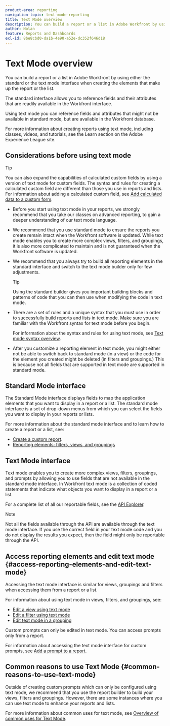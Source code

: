```yaml
---
product-area: reporting
navigation-topic: text-mode-reporting
title: Text Mode overview
description: You can build a report or a list in Adobe Workfront by using either the standard or the text mode interface when creating the elements that make up the report or the list. 
author: Nolan
feature: Reports and Dashboards
exl-id: 8be8cbd0-da1b-4e90-a52e-dc352f646d18
---
```

# Text Mode overview

<!--Audited: 12/2023-->

<!--
<p data-mc-conditions="QuicksilverOrClassic.Draft mode">(NOTE: Linked to the UI (for the areas mentioned in the comments below and the new NWE filters as well))</p>
-->

<!--
<p data-mc-conditions="QuicksilverOrClassic.Draft mode">(NOTE: Alina: ***Linked to other articles. Do not move, rename or change url.Linked to the product, in the report builder, when using a field that is not recognized in standard mode.)</p>
-->

<!--
<p data-mc-conditions="QuicksilverOrClassic.Draft mode">(NOTE: This will be linked to the Ninja feature about adding a filter to the User typeahead field (which originally is open only for text mode filters). Update the Context Sensitive sheet at release time) </p>
-->

You can build a report or a list in Adobe Workfront by using either the standard or the text mode interface when creating the elements that make up the report or the list. 

The standard interface allows you to reference fields and their attributes that are readily available in the Workfront interface. 

Using text mode you can reference fields and attributes that might not be available in standard mode, but are available in the Workfront database.

For more information about creating reports using text mode, including classes, videos, and tutorials, see the Learn section on the Adobe Experience League site. 

## Considerations before using text mode

>[!TIP]
>
>You can also expand the capabilities of calculated custom fields by using a version of text mode for custom fields. The syntax and rules for creating a calculated custom field are different than those you use in reports and lists. For information about adding a calculated custom field, see [Add calculated data to a custom form](../../../administration-and-setup/customize-workfront/create-manage-custom-forms/add-calculated-data-to-custom-form.md).

* Before you start using text mode in your reports, we strongly recommend that you take our classes on advanced reporting, to gain a deeper understanding of our text mode language. <!--outdated: For training materials on reporting see [Workfront Reports and Dashboards Learning Paths](https://one.workfront.com/s/learningpath2/workfront-reporting-20Y0z000000blhLEAQ).-->
* We recommend that you use standard mode to ensure the reports you create remain intact when the Workfront software is updated. While text mode enables you to create more complex views, filters, and groupings, it is also more complicated to maintain and is not guaranteed when the Workfront software is updated.
* We recommend that you always try to build all reporting elements in the standard interface and switch to the text mode builder only for few adjustments.

  >[!TIP]
  >
  >Using the standard builder gives you important building blocks and patterns of code that you can then use when modifying the code in text mode.

* There are a set of rules and a unique syntax that you must use in order to successfully build reports and lists in text mode. Make sure you are familiar with the Workfront syntax for text mode before you begin.

  For information about the syntax and rules for using text mode, see [Text mode syntax overview](../../../reports-and-dashboards/reports/text-mode/text-mode-syntax-overview.md).

* After you customize a reporting element in text mode, you might either not be able to switch back to standard mode (in a view) or the code for the element you created might be deleted (in filters and groupings.) This is because not all fields that are supported in text mode are supported in standard mode.

## Standard Mode interface

The Standard Mode interface displays fields to map the application elements that you want to display in a report or a list. The standard mode interface is a set of drop-down menus from which you can select the fields you want to display in your reports or lists.

For more information about the standard mode interface and to learn how to create a report or a list, see:

* [Create a custom report](../../../reports-and-dashboards/reports/creating-and-managing-reports/create-custom-report.md). 
* [Reporting elements: filters, views, and groupings](../../../reports-and-dashboards/reports/reporting-elements/reporting-elements-filters-views-groupings.md)

## Text Mode interface

<!--
<p data-mc-conditions="QuicksilverOrClassic.Draft mode">(NOTE: add a section or note with a link to an another article about the syntax of text mode >> link to the Calc custom fields vc calc. columns)</p>
-->

Text mode enables you to create more complex views, filters, groupings, and prompts by allowing you to use fields that are not available in the standard mode interface. In&nbsp;Workfront text mode is a collection of coded statements that indicate what objects you want to display in a report or a list.

For a complete list of all our reportable fields, see the [API Explorer](../../../wf-api/general/api-explorer.md).

>[!NOTE]
>
>Not all the fields available through the API are available through the text mode interface. If you use the correct field in your text mode code and you do not display the results you expect, then the field might only be reportable through the API.

## Access reporting elements and edit text mode {#access-reporting-elements-and-edit-text-mode}

Accessing the text mode interface is similar for views, groupings and filters when accessing them from a report or a list.

For information about using text mode in views, filters, and groupings, see:

<!--
<p data-mc-conditions="QuicksilverOrClassic.Draft mode">(NOTE: see what articles these sections are linked to and edit those articles to link to the individual ones)</p>
-->

* [Edit a view using text mode](../../../reports-and-dashboards/reports/text-mode/edit-text-mode-in-view.md) 
* [Edit a filter using text mode](../../../reports-and-dashboards/reports/text-mode/edit-text-mode-in-filter.md) 
* [Edit text mode in a grouping](../../../reports-and-dashboards/reports/text-mode/edit-text-mode-in-grouping.md)

Custom prompts can only be edited in text mode. You can access prompts only from a report.

For information about accessing the text mode interface for custom prompts, see [Add a prompt to a report](../../../reports-and-dashboards/reports/creating-and-managing-reports/add-prompt-report.md).

## Common reasons to use Text Mode {#common-reasons-to-use-text-mode}

Outside of creating custom prompts which can only be configured using text mode, we recommend that you use the report builder to build your views, filters and groupings. However, there are some instances where you can use text mode to enhance your reports and lists.

For more information about common uses for text mode, see [Overview of common uses for Text Mode](../../../reports-and-dashboards/reports/text-mode/understand-common-uses-text-mode.md).


  <!--
  <p data-mc-conditions="QuicksilverOrClassic.Draft mode">Editing the text mode code inside views, filters, and groupings has some differences outlined below.</p>
  -->

  <!--
  <p data-mc-conditions="QuicksilverOrClassic.Draft mode">(NOTE: everything below, and the four subsections >>> drafted and created individual articles.)</p>
  -->

  <!--
  <li data-mc-conditions="QuicksilverOrClassic.Draft mode"><a href="#edit-text-mode-in-a-view" class="MCXref xref">Edit text mode in a view</a> </li>
  -->

  <!--
  <li data-mc-conditions="QuicksilverOrClassic.Draft mode"><a href="#edit-text-mode-in-a-filter" class="MCXref xref">Edit text mode in a filter</a> </li>
  -->

  <!--
  <li data-mc-conditions="QuicksilverOrClassic.Draft mode"><a href="#edit-text-mode-in-a-grouping" class="MCXref xref">Edit text mode in a grouping</a> </li>
  -->

  <!--
  <li data-mc-conditions="QuicksilverOrClassic.Draft mode"><a href="#edit-a-custom-prompt" class="MCXref xref">Edit a custom prompt</a> </li>
  -->

  <!--
  <h4 data-mc-conditions="QuicksilverOrClassic.Draft mode" id="edit-text-mode-in-a-view"><strong>Edit text mode in a view</strong> </h4>
  -->

  <!--
  <note type="tip">
  We recommend that you build as much of the view as possible in standard mode, then convert it to text mode to edit it.
  </note>
  -->

  <!--
  <p data-mc-conditions="QuicksilverOrClassic.Draft mode">To access the text mode interface for a view:</p>
  -->

   <!--
   <p data-mc-conditions="QuicksilverOrClassic.Draft mode">Find the report you want to modify in text mode.</p>
   -->

   <!--
   <p data-mc-conditions="QuicksilverOrClassic.Draft mode">You must have manage permissions to a report in order to be able to edit it.</p>
   -->

   <!--
   <li value="2" data-mc-conditions="QuicksilverOrClassic.Draft mode">Click <strong>Report Actions</strong>. </li>
   -->

   <!--
   <li value="3" data-mc-conditions="QuicksilverOrClassic.Draft mode">Click <strong>Edit</strong>.</li>
   -->

   <!--
   <li value="4" data-mc-conditions="QuicksilverOrClassic.Draft mode">On the <strong>Columns (View)</strong> tab of the report builder, select a column in the report.</li>
   -->

   <!--
   <p data-mc-conditions="QuicksilverOrClassic.Draft mode">Click <strong>Apply</strong> if you want to save your changes and continue editing the report.</p>
   -->

   <!--
   <p data-mc-conditions="QuicksilverOrClassic.Draft mode">Click <strong>Save + Close</strong> to save your report.</p>
   -->

   <!--
   <p data-mc-conditions="QuicksilverOrClassic.Draft mode">Click <strong>Switch to Text Mode</strong> in the upper-right corner of the report builder.</p>
   -->

   <!--
   <note type="note">
   When you edit a column in text mode, Workfront adds the
   <code>textmode=true</code> line of code to the column. This indicates that the column is modified in text mode.
   </note>
   -->

   <!--
   <p data-mc-conditions="QuicksilverOrClassic.Draft mode">The following table outlines the key lines in a text mode view or grouping:</p>
   -->

   <!--
   <table style="table-layout:auto">
   <col>
   <col>
   <thead>
   <tr>
   <th data-mc-conditions="QuicksilverOrClassic.Draft mode"><strong>Sample Line</strong> </th>
   <th data-mc-conditions="QuicksilverOrClassic.Draft mode"><strong>Description</strong> </th>
   </tr>
   </thead>
   <tbody>
   <tr>
   <td>
   <p data-mc-conditions="QuicksilverOrClassic.Draft mode"><strong>valuefield</strong>=</p>
   </td>
   <td>
   <p data-mc-conditions="QuicksilverOrClassic.Draft mode">This is the name of the object or of the field as it appears in the database. For more information about how objects and fields appear in the database, see <a href="../../../wf-api/general/api-explorer.md" class="MCXref xref">API Explorer</a>.</p>
   <p data-mc-conditions="QuicksilverOrClassic.Draft mode">The following scenarios exist:</p>
   <ol>
   <li value="1" data-mc-conditions="QuicksilverOrClassic.Draft mode"> If the name of the field you display is a phrase instead of a single noun, you must use camel case syntax for the <code>valuefield</code>. For example, for the Planned Start Date of a task the code is: <code>valuefield=plannedStartDate</code></li>
   <li value="2">
   <p data-mc-conditions="QuicksilverOrClassic.Draft mode">If you want to display a custom field, the <code>valuefield</code> value is the actual name of the field, as you see it in the interface. For example, for a custom field named "More information", the code is:</p>
   <p data-mc-conditions="QuicksilverOrClassic.Draft mode"><code>valuefield=More information</code> </p>
   </li>
   <li value="3">
   <p data-mc-conditions="QuicksilverOrClassic.Draft mode">If you want to display objects that are related to other objects in a view using the <code>valuefield</code> line of code the object names and attributes are separated by colons. </p>
   <p data-mc-conditions="QuicksilverOrClassic.Draft mode">For example, a column in a task view that would display the name of the Portfolio Owner has the following value for the valuefield line:</p>
   <p data-mc-conditions="QuicksilverOrClassic.Draft mode"><code>valuefield=project:portfolio:owner:name</code> </p>
   <p data-mc-conditions="QuicksilverOrClassic.Draft mode">This indicates that from the object of the report (task), you can access the next related object (project), from there, you can access the following related object from project (portfolio), then the portfolio owner (owner) and then their name (name). </p>
   </li>
   </ol>
   <p data-mc-conditions="QuicksilverOrClassic.Draft mode">For information about how objects connect to one another, see the section <a href="../../../workfront-basics/navigate-workfront/workfront-navigation/understand-objects.md#understanding-interdependency-and-hierarchy-of-objects" class="MCXref xref">Interdependency and hierarchy of objects</a> in <a href="../../../workfront-basics/navigate-workfront/workfront-navigation/understand-objects.md" class="MCXref xref">Understand objects in Adobe Workfront</a>.</p>
   <note type="note">
   If you choose a field in text mode that is not valid in the standard interface, you are not able to switch back to the standard interface within the column.
   </note>
   </td>
   </tr>
   <tr>
   <td data-mc-conditions="QuicksilverOrClassic.Draft mode"><strong>valueformat=</strong> </td>
   <td>
   <p data-mc-conditions="QuicksilverOrClassic.Draft mode">This line represents the format used to display the <code>valuefield</code>. The <code>valueformat</code> identifies whether an object or field displays as text, number, percentage, or date.</p>
   <p data-mc-conditions="QuicksilverOrClassic.Draft mode">We recommend using <code>HTML</code> for your <code>valueformat</code>, especially when using <code>valueexpression</code>, to ensure the most accurate display of your information. </p>
   <p data-mc-conditions="QuicksilverOrClassic.Draft mode">For information about additional values for this line, see <a href="../../../reports-and-dashboards/reports/text-mode/use-conditional-formatting-text-mode.md" class="MCXref xref">Use conditional formatting in Text Mode</a>.</p>
   </td>
   </tr>
   <tr>
   <td>
   <p data-mc-conditions="QuicksilverOrClassic.Draft mode"><strong>valueexpression=</strong> </p>
   </td>
   <td>
   <p data-mc-conditions="QuicksilverOrClassic.Draft mode">You can add this line to replace <code>valuefield</code>, if you want to display a calculated field in the column.</p>
   <p data-mc-conditions="QuicksilverOrClassic.Draft mode">You must enclose the <code>valuefield</code> of the objects in curly brackets every time you use it in a <code>valueexpression</code>.</p>
   <p data-mc-conditions="QuicksilverOrClassic.Draft mode">The following scenarios exist: </p>
   <ol>
   <li value="1">
   <p data-mc-conditions="QuicksilverOrClassic.Draft mode">If you want to display a field in a column in upper case, you would use:</p>
   <p data-mc-conditions="QuicksilverOrClassic.Draft mode"><code>valueexpression=UPPER({valuefield})</code> </p>
   <p data-mc-conditions="QuicksilverOrClassic.Draft mode">The <code>valuefield</code> of the object is spelled as it appears in the API Explorer. </p>
   </li>
   <li value="2" data-mc-conditions="QuicksilverOrClassic.Draft mode">If you want to add multiple <code>valuefields</code> by stringing them together, you must separate them by a period.</li>
   <li value="3">
   <p data-mc-conditions="QuicksilverOrClassic.Draft mode">For example, if you want to display the name of the Primary Assignee of a task using <code>valueexpression</code>, you would use:</p>
   <p data-mc-conditions="QuicksilverOrClassic.Draft mode"><code>valueexpreesion={assignedTo}.{name}</code> </p>
   </li>
   <li value="4">
   <p data-mc-conditions="QuicksilverOrClassic.Draft mode">If you want to use a custom field in a <code>valueexpression</code> line you must precede the name of the field by <code>DE:</code> to indicate that it is a custom field. The name of the field is spelled as it appears in the interface. </p>
   <note type="important">
   <span>When you use a custom field that is placed in a custom form section that has restricted permissions for some users, the calculation of the valueexpression is blank when those users view this calculation in a report. For information about adjusting permissions on custom form sections, see</span>
   <span href="../../../administration-and-setup/customize-workfront/create-manage-custom-forms/create-or-edit-a-custom-form.md"><a href="../../../administration-and-setup/customize-workfront/create-manage-custom-forms/create-or-edit-a-custom-form.md" class="MCXref xref">Create or edit a custom form</a></span>.
   </note>
   <p data-mc-conditions="QuicksilverOrClassic.Draft mode">For example, if you have a custom field labeled "Developer Name" and you want to display this field in upper case in a column, you can use the following <code>valueexpression</code> to indicate this:</p>
   <p data-mc-conditions="QuicksilverOrClassic.Draft mode"><code>valueexpression=UPPER({DE:Developer Name}</code>) </p>
   <p data-mc-conditions="QuicksilverOrClassic.Draft mode">When referencing a Typeahead type custom field, use the following expression to reference the name of the object selected in a field labeled "Developer Name":</p>
   <p data-mc-conditions="QuicksilverOrClassic.Draft mode"><code>valueexpression=UPPER({DE:Developer Name:name})</code> </p>
   </li>
   </ol> </td>
   </tr>
   <tr>
   <td>
   <p data-mc-conditions="QuicksilverOrClassic.Draft mode"><strong>descriptionkey= / description=</strong> </p>
   </td>
   <td data-mc-conditions="QuicksilverOrClassic.Draft mode">This line defines the text of a tool tip as you mouse over the name of the column. In this case it is using a key to translate the name value in the description text. If you want to modify the description, change this line to read: <code>description=Your Value</code>.</td>
   </tr>
   <tr>
   <td data-mc-conditions="QuicksilverOrClassic.Draft mode"><strong>namekey= / name=</strong> </td>
   <td>
   <p data-mc-conditions="QuicksilverOrClassic.Draft mode">This line defines the column label. In this case it is using the abbreviated value based on the key.</p>
   <p data-mc-conditions="QuicksilverOrClassic.Draft mode">If you want to modify the column name you can change this value to: <code>name=Your Value</code></p>
   <p data-mc-conditions="QuicksilverOrClassic.Draft mode"><code>Name</code> allows you to enter any text for the column name, while<code>namekey</code> requires you enter a key that is used to translate the name of a column.</p>
   <p data-mc-conditions="QuicksilverOrClassic.Draft mode">To change the column name you can also add the <code>displayname </code>line, if one is not present.</p>
   </td>
   </tr>
   <tr>
   <td data-mc-conditions="QuicksilverOrClassic.Draft mode"><strong>displayname =</strong> </td>
   <td>
   <p data-mc-conditions="QuicksilverOrClassic.Draft mode">You can add the following line to change the name of a column, which suspends the <code>namekey/name</code> value:</p>
   <p data-mc-conditions="QuicksilverOrClassic.Draft mode"><code>displayname=Your Value</code> </p>
   </td>
   </tr>
   <tr>
   <td data-mc-conditions="QuicksilverOrClassic.Draft mode"><strong>querysort=</strong> </td>
   <td data-mc-conditions="QuicksilverOrClassic.Draft mode">This line defines how the results are sorted when the column header is clicked. If it is not present then the column cannot be sorted after the report is run.</td>
   </tr>
   <tr>
   <td data-mc-conditions="QuicksilverOrClassic.Draft mode"><strong>width=</strong> </td>
   <td>
   <p data-mc-conditions="QuicksilverOrClassic.Draft mode">This line represents the number of pixels that are used for the column. If the line is omitted or set to 0 (zero) then the column does not appear in the view.</p>
   <p data-mc-conditions="QuicksilverOrClassic.Draft mode">When you modify this field manually in text mode, you must also add the <code>usewidths=true</code> value to your column.</p>
   </td>
   </tr>
   <tr>
   <td data-mc-conditions="QuicksilverOrClassic.Draft mode"><strong>usewidths=true</strong> </td>
   <td>
   <p data-mc-conditions="QuicksilverOrClassic.Draft mode">You must use this line in addition to the <code>width=</code> line when customizing the width of a column. </p>
   </td>
   </tr>
   <tr>
   <td data-mc-conditions="QuicksilverOrClassic.Draft mode"><strong>makeFieldEditable=</strong> </td>
   <td>
   <p data-mc-conditions="QuicksilverOrClassic.Draft mode">This line defines whether the value displayed in a column is inline editable or not. If this line equals <strong>true,</strong> the value in the column is inline editable. If this line equals <code>false</code>, the value in the column is not inline editable.</p>
   </td>
   </tr>
   <tr>
   <td data-mc-conditions="QuicksilverOrClassic.Draft mode"><strong>link.valuefield=</strong> </td>
   <td>
   <p data-mc-conditions="QuicksilverOrClassic.Draft mode">Insert this line only when you want the value displayed in a column to link to the object associated with it. The link opens the details page of the object. This value should match the <code>valuefield=</code> line. When you insert this, you must also add the <code>link.valueformat=</code> line. </p>
   <p data-mc-conditions="QuicksilverOrClassic.Draft mode"> For example, you can insert link.valuefield=priority in an issue view, and the Priority of the issue displays as a link. Clicking this link opens the Issue page.</p>
   --> </td>
   </tr>
   <tr> <!--
   <td data-mc-conditions="QuicksilverOrClassic.Draft mode"><strong>link.valueformat=</strong> </td>
<td>
   <p data-mc-conditions="QuicksilverOrClassic.Draft mode">Insert this line only when you have inserted the <code>link.valuefield</code> line to add a link to the value in a column. The link opens the details page of the object. This value should match the <code>valueformat=</code> line and indicates the format used to display the <code>valuefield</code>. </p>
   <note type="important">
   When viewing the text mode in a built-in column that also includes a link, you notice a number of lines referring to the link. Some of those lines might no longer be supported or are unnecessary when you create your own custom column in text mode and add the link statements to it. The lines that are mandatory when adding a linked value are
   <code> link.valuefield</code> and
   <code>link.valueformat</code>.
   </note>
   </td>
   </tr>
   </tbody>
   </table>
   -->

   <!--
   <li value="8" data-mc-conditions="QuicksilverOrClassic.Draft mode">Click <strong>Apply</strong> if you want to save your changes and continue editing the report.</li>
   -->

   <!--
   <li value="9" data-mc-conditions="QuicksilverOrClassic.Draft mode">Click <strong>Save + Close</strong> to save your report.</li>
   -->

<!--
<h4 data-mc-conditions="QuicksilverOrClassic.Draft mode" id="edit-text-mode-in-a-filter"><strong>Edit text mode in a filter</strong> </h4>
-->

<!--
<note type="tip">
We recommend that you build as much of the filter of the report as possible in standard mode, then convert the filter to text mode to edit it.
</note>
-->

<!--
<p data-mc-conditions="QuicksilverOrClassic.Draft mode">For more information about building filters, see <a href="../../../reports-and-dashboards/reports/reporting-elements/filters-overview.md" class="MCXref xref">Filters overview</a>.</p>
-->

<!--
<p data-mc-conditions="QuicksilverOrClassic.Draft mode">To access the text mode interface for a filter:</p>
-->

   <!--
   <p data-mc-conditions="QuicksilverOrClassic.Draft mode">Find the report you want to modify in text mode.</p>
   -->

   <!--
   <p data-mc-conditions="QuicksilverOrClassic.Draft mode">You must have manage permissions to a report in order to be able to edit it.</p>
   -->

   <!--
   <li value="2" data-mc-conditions="QuicksilverOrClassic.Draft mode">Click <strong>Report Actions</strong>.</li>
   -->

   <!--
   <li value="3" data-mc-conditions="QuicksilverOrClassic.Draft mode">Click <strong>Edit</strong>.</li>
   -->

   <!--
   <li value="4" data-mc-conditions="QuicksilverOrClassic.Draft mode">On the <strong>Filters</strong> tab of the report, choose either <strong>Apply Existing Filter</strong>, or <strong>Add a Filter Rule.</strong></li>
   -->

   <!--
   <p data-mc-conditions="QuicksilverOrClassic.Draft mode">Define the conditions of your filter.</p>
   -->

   <!--
   <p data-mc-conditions="QuicksilverOrClassic.Draft mode">Use the filter modifiers to define the condition of your filter. For more information about filter modifiers, see <a href="../../../reports-and-dashboards/reports/reporting-elements/filter-condition-modifiers.md" class="MCXref xref">Filter and condition modifiers</a>.</p>
   -->

   <!--
   <p data-mc-conditions="QuicksilverOrClassic.Draft mode">Click <strong>Switch to Text Mode</strong> in the upper-right corner of the report builder.</p>
   -->

   <!--
   <li value="7" data-mc-conditions="QuicksilverOrClassic.Draft mode">When using filter modifiers that are available only in text mode, remember that for each filter condition you have two lines of code: one defines the condition and the second one defines the modifier of the filter.</li>
   -->

   <!--
   <li value="8" data-mc-conditions="QuicksilverOrClassic.Draft mode">For example, if you want to filter for users who are in the same Home Group but not in the same Home Team as the logged in user, your filter should look like the following, in text mode:</li>
   -->

   <!--
   <pre data-mc-conditions="QuicksilverOrClassic.Draft mode">homeGroupID=$$USER.homeGroupID</pre>
   -->

   <!--
   <pre data-mc-conditions="QuicksilverOrClassic.Draft mode">homeGroupID_Mod=in</pre>
   -->

   <!--
   <pre data-mc-conditions="QuicksilverOrClassic.Draft mode">homeTeamID=$$USER.homeTeamID</pre>
   -->

   <!--
   <pre data-mc-conditions="QuicksilverOrClassic.Draft mode">homeTeamID_Mod=notin</pre>
   -->

   <!--
   <li value="13" data-mc-conditions="QuicksilverOrClassic.Draft mode">For a complete list of filter modifiers in text mode, see the article <a href="../../../reports-and-dashboards/reports/reporting-elements/filter-condition-modifiers.md" class="MCXref xref">Filter and condition modifiers</a>.</li>
   -->

   <!--
   <li value="14" data-mc-conditions="QuicksilverOrClassic.Draft mode">Click <strong>Apply</strong> if you want to save your changes and continue editing the report.</li>
   -->

   <!--
   <li value="15" data-mc-conditions="QuicksilverOrClassic.Draft mode">Click <strong>Save + Close</strong> to save your report.</li>
   -->

<!--
<h4 data-mc-conditions="QuicksilverOrClassic.Draft mode" id="edit-text-mode-in-a-grouping"><strong>Edit text mode in a grouping</strong> </h4>
-->

<!--
<note type="tip">
We recommend that you build as much of the grouping as possible in standard mode, then convert it to text mode to edit it.
</note>
-->

<!--
<p data-mc-conditions="QuicksilverOrClassic.Draft mode">To access the text mode interface for a grouping:</p>
-->

   <!--
   <p data-mc-conditions="QuicksilverOrClassic.Draft mode">Find the report you want to modify in text mode.</p>
   -->

   <!--
   <p data-mc-conditions="QuicksilverOrClassic.Draft mode">You must have manage permissions to a report in order to be able to edit it.</p>
   -->

   <!--
   <li value="2" data-mc-conditions="QuicksilverOrClassic.Draft mode">Click <strong>Report Actions</strong>.</li>
   -->

   <!--
   <li value="3" data-mc-conditions="QuicksilverOrClassic.Draft mode">Click <strong>Edit</strong>.</li>
   -->

   <!--
   <li value="4" data-mc-conditions="QuicksilverOrClassic.Draft mode">On the <strong>Groupings</strong> tab of the report builder, choose either <strong>Apply Existing Grouping</strong>, or <strong>Add Grouping.</strong></li>
   -->

   <!--
   <p data-mc-conditions="QuicksilverOrClassic.Draft mode">Start typing the name of a field that you want to group by.</p>
   -->

   <!--
   <p data-mc-conditions="QuicksilverOrClassic.Draft mode">Select the name of the field when you see it in the list.</p>
   -->

   <!--
   <p data-mc-conditions="QuicksilverOrClassic.Draft mode"> Click <strong>Switch to Text Mode</strong> in the upper-right corner of the report builder.</p>
   -->

   <!--
   <note type="note">
   When you edit a grouping in text mode, Workfront adds the
   <code>textmode=true</code> line of code to the grouping. This indicates that the grouping is modified in text mode.
   </note>
   -->

   <!--
   <p data-mc-conditions="QuicksilverOrClassic.Draft mode"> <img src="assets/grouping-switch-to-text-mode-350x173.png" alt="grouping_switch_to_text_mode.png" style="width: 350;height: 173;"> </p>
   -->

   <!--
   <p data-mc-conditions="QuicksilverOrClassic.Draft mode">The grouping is then displayed in text mode. </p>
   -->

   <!--
   <p data-mc-conditions="QuicksilverOrClassic.Draft mode">For example, if you want to group a list of tasks by the Project Name and then by the name of the Primary Assignee, your grouping should look like the following, in text mode: </p>
   -->

   <!--
   <p data-mc-conditions="QuicksilverOrClassic.Draft mode"><code>textmode=true</code> </p>
   -->

   <!--
   <p data-mc-conditions="QuicksilverOrClassic.Draft mode"><code>group.0.linkedname=project</code> </p>
   -->

   <!--
   <p data-mc-conditions="QuicksilverOrClassic.Draft mode"><code>group.0.namekey=view.relatedcolumn</code> </p>
   -->

   <!--
   <p data-mc-conditions="QuicksilverOrClassic.Draft mode"><code>group.0.valuefield=project:name</code> </p>
   -->

   <!--
   <p data-mc-conditions="QuicksilverOrClassic.Draft mode"><code>group.0.namekeyargkey.0=project</code> </p>
   -->

   <!--
   <p data-mc-conditions="QuicksilverOrClassic.Draft mode"><code>group.0.namekeyargkey.1=name</code> </p>
   -->

   <!--
   <p data-mc-conditions="QuicksilverOrClassic.Draft mode"><code>group.0.valueformat=string</code> </p>
   -->

   <!--
   <p data-mc-conditions="QuicksilverOrClassic.Draft mode"><code>group.1.linkedname=assignedTo</code> </p>
   -->

   <!--
   <p data-mc-conditions="QuicksilverOrClassic.Draft mode"><code>group.1.namekey=view.relatedcolumn</code> </p>
   -->

   <!--
   <p data-mc-conditions="QuicksilverOrClassic.Draft mode"><code>group.1.valuefield=assignedTo:name</code> </p>
   -->

   <!--
   <p data-mc-conditions="QuicksilverOrClassic.Draft mode"><code>group.1.namekeyargkey.0=assignedTo</code> </p>
   -->

   <!--
   <p data-mc-conditions="QuicksilverOrClassic.Draft mode"><code>group.1.namekeyargkey.1=nam</code>e</p>
   -->

   <!--
   <p data-mc-conditions="QuicksilverOrClassic.Draft mode"><code>group.1.valueformat=string</code> </p>
   -->

   <!--
   <p data-mc-conditions="QuicksilverOrClassic.Draft mode">Each field in the grouping has several lines of code that refer to that field. </p>
   -->

   <!--
   <p data-mc-conditions="QuicksilverOrClassic.Draft mode">The lines of code that refer to the same field selected in the grouping are numbered with the same number, as follows:</p>
   -->

  <!--   
  <li data-mc-conditions="QuicksilverOrClassic.Draft mode">The first grouping of the report has a group number of 0. All lines referring to the first grouping start with <code>group.0.</code></li>   
  -->

  <!--   
  <li data-mc-conditions="QuicksilverOrClassic.Draft mode">The second grouping of the report has a group number of 1. All lines referring to the second grouping start with <em><code>group.1</code>.</em></li>   
  -->

  <!--   
  <li data-mc-conditions="QuicksilverOrClassic.Draft mode">The third grouping of the report has a group number of 2. All lines referring to the third grouping start with <em><code>group.2</code>.</em></li>   
  -->

  <!--   
  <li data-mc-conditions="QuicksilverOrClassic.Draft mode">Only in text mode, you can add a group number of 3, for a fourth grouping. All lines referring to the fourth grouping start with <em><code>group.3</code>.</em></li>   
  -->

   <!--
   <note type="note">
   Four groupings are not supported in the report builder. They are only supported when using text mode. Workfront does not support more than four levels of groupings.
   </note>
   -->

   <!--
   <p data-mc-conditions="QuicksilverOrClassic.Draft mode">The key lines in a text mode grouping are similar to the fields available in views. The only lines that are not found in a grouping but are found in a view are <code>width</code> and <code>makeFieldEditable</code>. </p>
   -->

   <!--
   <p data-mc-conditions="QuicksilverOrClassic.Draft mode">For more information about the key lines in text mode in a view or grouping, see the section <a href="#edit-text-mode-in-a-view" class="MCXref xref">Edit text mode in a view</a> in this article. </p>
   -->

   <!--
   <p data-mc-conditions="QuicksilverOrClassic.Draft mode">(Optional) Add one of the following lines of code to any grouping to indicate whether the results in the grouping should display in an expanded or collapsed list. By default, groupings display expanded:</p>
   -->

   <!--   
   <li data-mc-conditions="QuicksilverOrClassic.Draft mode"><code>group.0.iscollapsed=true </code>if you want the grouping to display with the results collapsed</li>   
   -->   

   <!--   
   <p data-mc-conditions="QuicksilverOrClassic.Draft mode"><code>group.0.iscollapsed=false</code> if you want the grouping to display with the results expanded</p>   
   -->

   <!--   
   <p data-mc-conditions="QuicksilverOrClassic.Draft mode">(NOTE: the tips repeat in the Create groupings to organize results article, Common uses of text mode, Edit groupings to organize reports, Create a Custom Report)</p>   
   -->

  <!--
   >[!TIP]
   >
   >When you manually adjust groupings when viewing a list, Workfront remembers your manual preference until you log out. When you log back in, the list displays according to this setting.
   >
   >The results of a grouping always display expanded after accessing them from a chart element.
   -->

   <!--
   <li value="8" data-mc-conditions="QuicksilverOrClassic.Draft mode">Click <strong>Apply</strong> if you want to save your changes and continue editing the report.</li>
   -->

   <!--
   <li value="9" data-mc-conditions="QuicksilverOrClassic.Draft mode">Click <strong>Save + Close</strong> to save your report.</li>
   -->

<!--
<h4 data-mc-conditions="QuicksilverOrClassic.Draft mode" id="edit-a-custom-prompt">Edit a custom prompt</h4>
-->

<!--
<p data-mc-conditions="QuicksilverOrClassic.Draft mode">Custom prompts can only be edited in text mode. </p>
-->

<!--
<p data-mc-conditions="QuicksilverOrClassic.Draft mode">For more information about creating a custom prompt, see <a href="../../../reports-and-dashboards/reports/creating-and-managing-reports/add-prompt-report.md" class="MCXref xref">Add a prompt to a report</a>.</p>
-->


